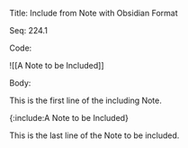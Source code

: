 Title:  Include from Note with Obsidian Format

Seq:    224.1

Code:

![[A Note to be Included]]


Body:

This is the first line of the including Note. 

{:include:A Note to be Included}

This is the last line of the Note to be included.
